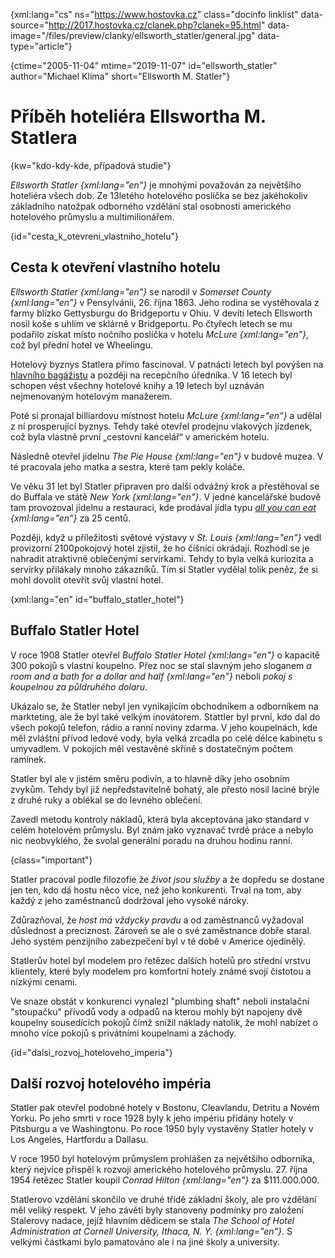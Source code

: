 
{xml:lang="cs" ns="https://www.hostovka.cz" class="docinfo linklist" data-source="http://2017.hostovka.cz/clanek.php?clanek=95.html" data-image="/files/preview/clanky/ellsworth_statler/general.jpg" data-type="article"}

{ctime="2005-11-04" mtime="2019-11-07" id="ellsworth_statler" author="Michael Klíma" short="Ellsworth M. Statler"}

# Příběh hoteliéra Ellswortha M. Statlera

{kw="kdo-kdy-kde, případová studie"}

_Ellsworth Statler {xml:lang="en"}_ je mnohými považován za největšího hoteliéra všech dob. Ze 13letého hotelového poslíčka se bez jakéhokoliv základního natožpak odborného vzdělání stal osobností amerického hotelového průmyslu a multimilionářem.

{id="cesta\_k\_otevreni\_vlastniho\_hotelu"}

## Cesta k otevření vlastního hotelu

_Ellsworth Statler {xml:lang="en"}_ se narodil v _Somerset County {xml:lang="en"}_ v Pensylvánii, 26. října 1863. Jeho rodina se vystěhovala z farmy blízko Gettysburgu do Bridgeportu v Ohiu. V devíti letech Ellsworth nosil koše s uhlím ve sklárně v Bridgeportu. Po čtyřech letech se mu podařilo získat místo nočního poslíčka v hotelu _McLure {xml:lang="en"}_, což byl přední hotel ve Wheelingu.

Hotelový byznys Statlera přímo fascinoval. V patnácti letech byl povýšen na [hlavního bagážistu][1] a později na recepčního úředníka. V 16 letech byl schopen vést všechny hotelové knihy a 19 letech byl uznáván nejmenovaným hotelovým manažerem.

Poté si pronajal billiardovu místnost hotelu _McLure {xml:lang="en"}_ a udělal z ní prosperující byznys. Tehdy také otevřel prodejnu vlakových jízdenek, což byla vlastně první „cestovní kancelář“ v americkém hotelu.

Následně otevřel jídelnu _The Pie House {xml:lang="en"}_ v budově muzea. V té pracovala jeho matka a sestra, které tam pekly koláče.

Ve věku 31 let byl Statler připraven pro další odvážný krok a přestěhoval se do Buffala ve státě _New York {xml:lang="en"}_. V jedné kancelářské budově tam provozoval jídelnu a restauraci, kde prodával jídla typu _[all you can eat][2] {xml:lang="en"}_ za 25 centů. 

Později, když u příležitosti světové výstavy v _St. Louis {xml:lang="en"}_ vedl provizorní 2100pokojový hotel zjistil, že ho číšníci okrádají. Rozhodl se je nahradit atraktivně oblečenými servírkami. Tehdy to byla velká kuriozita a servírky přilákaly mnoho zákazníků. Tím si Statler vydělal tolik peněz, že si mohl dovolit otevřít svůj vlastní hotel.

{xml:lang="en" id="buffalo\_statler\_hotel"}

## Buffalo Statler Hotel

V roce 1908 Statler otevřel _Buffalo Statler Hotel {xml:lang="en"}_ o kapacitě 300 pokojů s vlastní koupelno. Přez noc se stal slavným jeho sloganem _a room and a bath for a dollar and half {xml:lang="en"}_ neboli _pokoj s koupelnou za půldruhého dolaru_.

Ukázalo se, že Statler nebyl jen vynikajícím obchodníkem a odborníkem na markteting, ale že byl také velkým inovátorem. Stattler byl první, kdo dal do všech pokojů telefon, rádio a ranní noviny zdarma. V jeho koupelnách, kde měl zvláštní přívod ledové vody, byla velká zrcadla po celé délce kabinetu s umyvadlem. V pokojích měl vestavěné skříně s dostatečným počtem ramínek.

Statler byl ale v jistém směru podivín, a to hlavně díky jeho osobním zvykům. Tehdy byl již nepředstavitelně bohatý, ale přesto nosil laciné brýle z druhé ruky a oblékal se do levného oblečení.

Zavedl metodu kontroly nákladů, která byla akceptována jako standard v celém hotelovém průmyslu. Byl znám jako vyznavač tvrdé práce a nebylo nic neobvyklého, že svolal generální poradu na druhou hodinu ranní.

{class="important"}

Statler pracoval podle filozofie že _život jsou služby_ a že dopředu se dostane jen ten, kdo dá hostu něco více, než jeho konkurenti. Trval na tom, aby každý z jeho zaměstnanců dodržoval jeho vysoké nároky.

Zdůrazňoval, že _host má vždycky pravdu_ a od zaměstnanců vyžadoval důslednost a preciznost. Zároveň se ale o své zaměstnance dobře staral. Jeho systém penzijního zabezpečení byl v té době v Americe ojedinělý.

Statlerův hotel byl modelem pro řetězec dalších hotelů pro střední vrstvu klientely, které byly modelem pro komfortní hotely známé svojí čistotou a nízkými cenami.

Ve snaze obstát v konkurenci vynalezl "plumbing shaft" neboli instalační "stoupačku" přívodů vody a odpadů na kterou mohly být napojeny dvě koupelny sousedících pokojů čímž snížil náklady natolik, že mohl nabízet o mnoho více pokojů s privátními koupelnami a záchody.

{id="dalsi\_rozvoj\_hoteloveho_imperia"}

## Další rozvoj hotelového impéria

Statler pak otevřel podobné hotely v Bostonu, Cleavlandu, Detritu a Novém Yorku. Po jeho smrti v roce 1928 byly k jeho impériu přidány hotely v Pitsburgu a ve Washingtonu. Po roce 1950 byly vystavěny Statler hotely v Los Angeles, Hartfordu a Dallasu.

V roce 1950 byl hotelovým průmyslem prohlášen za největšího odborníka, který nejvíce přispěl k rozvoji amerického hotelového průmyslu. 27. října 1954 řetězec Statler koupil _Conrad Hilton {xml:lang="en"}_ za $111.000.000.

Statlerovo vzdělání skončilo ve druhé třídě základní školy, ale pro vzdělání měl veliký respekt. V jeho závěti byly stanoveny podmínky pro založení Stalerovy nadace, jejíž hlavním dědicem se stala _The School of Hotel Administration at Cornell University, Ithaca, N. Y. {xml:lang="en"}_. S velkými částkami bylo pamatováno ale i na jiné školy a university.

 [1]: /hotelove_nazvoslovi#bell_boy
 [2]: /samoobsluzna_restaurace

